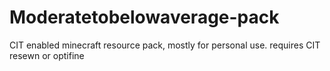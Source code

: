 # Moderatetobelowaverage-pack
CIT enabled minecraft resource pack, mostly for personal use. requires CIT resewn or optifine
